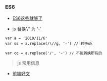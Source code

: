 ### ES6

- [ES6这些就够了](https://www.jianshu.com/p/287e0bb867ae)

- js 替换'/' 为 '-'

```
var a = '2019/11/6'
var ss = a.replace(/\//g, '-') // 转换ok

var cc = a.replace('/', '-') // 不能转换所有的
```

> js 常用信息

- [前端好文](https://segmentfault.com/a/1190000017577802)
